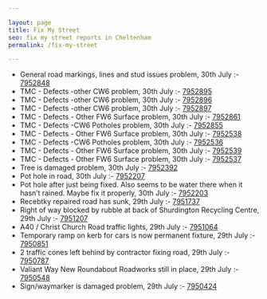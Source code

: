 ```yaml
---

layout: page
title: Fix My Street
seo: fix my street reports in Cheltenham
permalink: /fix-my-street

---
```


<!-- fix_marker starts -->

- General road markings, lines and stud issues problem, 30th July :- [7952848](https://www.fixmystreet.com/report/7952848)
- TMC - Defects -other CW6 problem, 30th July :- [7952895](https://www.fixmystreet.com/report/7952895)
- TMC - Defects -other CW6 problem, 30th July :- [7952896](https://www.fixmystreet.com/report/7952896)
- TMC - Defects -other CW6 problem, 30th July :- [7952897](https://www.fixmystreet.com/report/7952897)
- TMC - Defects - Other FW6  Surface problem, 30th July :- [7952861](https://www.fixmystreet.com/report/7952861)
- TMC - Defects -CW6 Potholes  problem, 30th July :- [7952855](https://www.fixmystreet.com/report/7952855)
- TMC - Defects - Other FW6  Surface problem, 30th July :- [7952538](https://www.fixmystreet.com/report/7952538)
- TMC - Defects -CW6 Potholes  problem, 30th July :- [7952536](https://www.fixmystreet.com/report/7952536)
- TMC - Defects - Other FW6  Surface problem, 30th July :- [7952539](https://www.fixmystreet.com/report/7952539)
- TMC - Defects - Other FW6  Surface problem, 30th July :- [7952537](https://www.fixmystreet.com/report/7952537)
- Tree is damaged problem, 30th July :- [7952392](https://www.fixmystreet.com/report/7952392)
- Pot hole in road, 30th July :- [7952207](https://www.fixmystreet.com/report/7952207)
- Pot hole after just being fixed. Also seems to be water there when it hasn’t rained. Maybe fix it properly, 30th July :- [7952203](https://www.fixmystreet.com/report/7952203)
- Recebtky repaired road has sunk, 29th July :- [7951737](https://www.fixmystreet.com/report/7951737)
- Right of way blocked by rubble at back of Shurdington Recycling Centre, 29th July :- [7951207](https://www.fixmystreet.com/report/7951207)
- A40 / Christ Church Road traffic lights, 29th July :- [7951064](https://www.fixmystreet.com/report/7951064)
- Temporary ramp on kerb for cars is now permanent fixture, 29th July :- [7950851](https://www.fixmystreet.com/report/7950851)
- 2 traffic cones left behind by contractor fixing road, 29th July :- [7950787](https://www.fixmystreet.com/report/7950787)
- Valiant Way New Roundabout Roadworks still in place, 29th July :- [7950548](https://www.fixmystreet.com/report/7950548)
- Sign/waymarker is damaged problem, 29th July :- [7950424](https://www.fixmystreet.com/report/7950424)

<!-- fix_marker ends -->